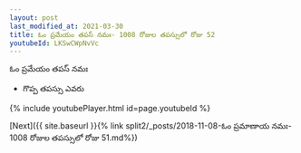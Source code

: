 ```yaml
---
layout: post
last_modified_at: 2021-03-30
title: ఓం ప్రమేయం తపస్ నమః- 1008 రోజుల తపస్సులో రోజు 52
youtubeId: LKSwCWpNvVc
---
```

 
 
 ఓం ప్రమేయం తపస్ నమః  
 
 -  గొప్ప తపస్సు ఎవరు 
 
  
 
  
 
 
 
 
 
 


{% include youtubePlayer.html id=page.youtubeId %}
 
[Next]({{ site.baseurl }}{% link  split2/_posts/2018-11-08-ఓం ప్రమాణాయ నమః- 1008 రోజుల తపస్సులో రోజు 51.md%})
 
